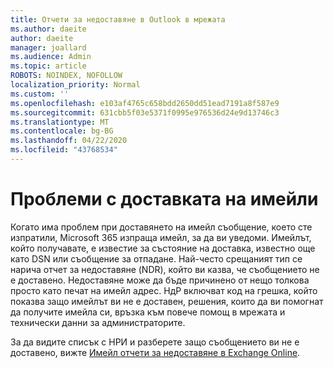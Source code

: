 ```yaml
---
title: Отчети за недоставяне в Outlook в мрежата
ms.author: daeite
author: daeite
manager: joallard
ms.audience: Admin
ms.topic: article
ROBOTS: NOINDEX, NOFOLLOW
localization_priority: Normal
ms.custom: ''
ms.openlocfilehash: e103af4765c658bdd2650dd51ead7191a8f587e9
ms.sourcegitcommit: 631cbb5f03e5371f0995e976536d24e9d13746c3
ms.translationtype: MT
ms.contentlocale: bg-BG
ms.lasthandoff: 04/22/2020
ms.locfileid: "43768534"
---
```

# <a name="issues-with-email-delivery"></a>Проблеми с доставката на имейли

Когато има проблем при доставянето на имейл съобщение, което сте изпратили, Microsoft 365 изпраща имейл, за да ви уведоми. Имейлът, който получавате, е известие за състояние на доставка, известно още като DSN или съобщение за отпадане. Най-често срещаният тип се нарича отчет за недоставяне (NDR), който ви казва, че съобщението не е доставено. Недоставяне може да бъде причинено от нещо толкова просто като печат на имейл адрес. НдР включват код на грешка, който показва защо имейлът ви не е доставен, решения, които да ви помогнат да получите имейла си, връзка към повече помощ в мрежата и технически данни за администраторите.

За да видите списък с НРИ и разберете защо съобщението ви не е доставено, вижте [Имейл отчети за недоставяне в Exchange Online](https://docs.microsoft.com/exchange/mail-flow-best-practices/non-delivery-reports-in-exchange-online/non-delivery-reports-in-exchange-online).